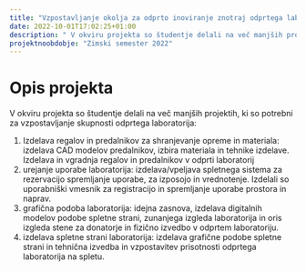 ```yaml
---
title: "Vzpostavljanje okolja za odprto inoviranje znotraj odprtega laboratorija"
date: 2022-10-01T17:02:25+01:00
description: " V okviru projekta so študentje delali na več manjših projektih, ki so potrebni za vzpostavljanje skupnosti odprtega laboratorija"
projektnoobdobje: "Zimski semester 2022"
---
```

 # Opis projekta
 V okviru projekta so študentje delali na več manjših projektih, ki so potrebni za vzpostavljanje skupnosti odprtega laboratorija:
1.	Izdelava regalov in predalnikov za shranjevanje opreme in materiala: izdelava CAD modelov predalnikov, izbira materiala in tehnike izdelave. Izdelava in vgradnja regalov in predalnikov v odprti laboratorij
2.	urejanje uporabe laboratorija: izdelava/vpeljava spletnega sistema za rezervacijo spremljanje uporabe, za izposojo in vrednotenje. Izdelali so uporabniški vmesnik za registracijo in spremljanje uporabe prostora in naprav.  
3.	grafična podoba laboratorija: idejna zasnova, izdelava digitalnih modelov podobe spletne strani, zunanjega izgleda laboratorija in oris izgleda stene za donatorje in fizično izvedbo v odprtem laboratoriju.
4.	izdelava spletne strani laboratorija: izdelava grafične podobe spletne strani in tehnična izvedba in vzpostavitev prisotnosti odprtega laboratorija na spletu.
